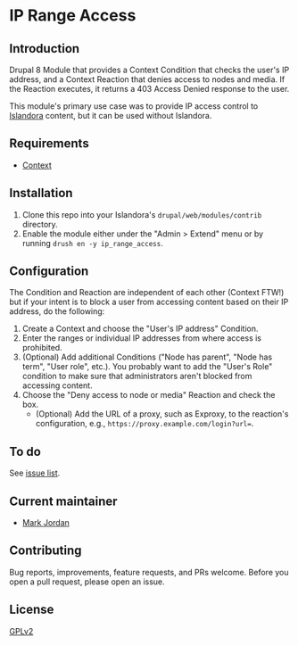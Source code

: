 # IP Range Access

## Introduction

Drupal 8 Module that provides a Context Condition that checks the user's IP address, and a Context Reaction that denies access to nodes and media. If the Reaction executes, it returns a 403 Access Denied response to the user.

This module's primary use case was to provide IP access control to [Islandora](https://islandora.ca/) content, but it can be used without Islandora.

## Requirements

* [Context](https://www.drupal.org/project/context)

## Installation

1. Clone this repo into your Islandora's `drupal/web/modules/contrib` directory.
1. Enable the module either under the "Admin > Extend" menu or by running `drush en -y ip_range_access`.

## Configuration

The Condition and Reaction are independent of each other (Context FTW!) but if your intent is to block a user from accessing content based on their IP address, do the following:

1. Create a Context and choose the "User's IP address" Condition.
1. Enter the ranges or individual IP addresses from where access is prohibited.
1. (Optional) Add additional Conditions ("Node has parent", "Node has term", "User role", etc.). You probably want to add the "User's Role" condition to make sure that administrators aren't blocked from accessing content.
1. Choose the "Deny access to node or media" Reaction and check the box.
    * (Optional) Add the URL of a proxy, such as Exproxy, to the reaction's configuration, e.g., `https://proxy.example.com/login?url=`.

## To do

See [issue list](https://github.com/mjordan/ip_range_access/issues).

## Current maintainer

* [Mark Jordan](https://github.com/mjordan)

## Contributing

Bug reports, improvements, feature requests, and PRs welcome. Before you open a pull request, please open an issue.

## License

[GPLv2](http://www.gnu.org/licenses/gpl-2.0.txt)
